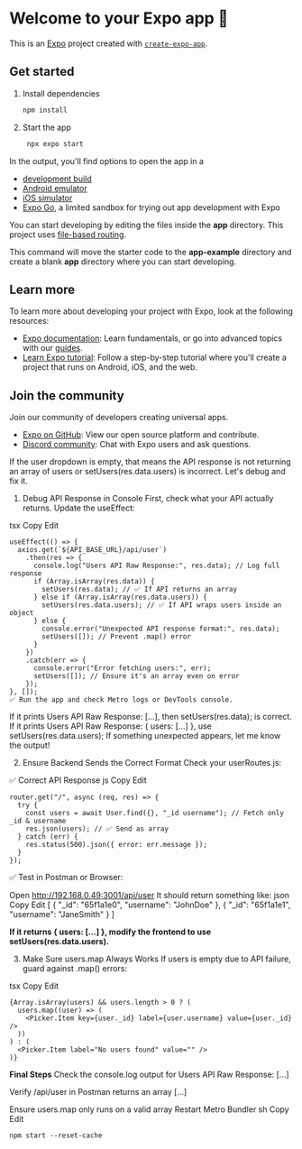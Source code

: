 # Welcome to your Expo app 👋

This is an [Expo](https://expo.dev) project created with [`create-expo-app`](https://www.npmjs.com/package/create-expo-app).

## Get started

1. Install dependencies

   ```bash
   npm install
   ```

2. Start the app

   ```bash
    npx expo start
   ```

In the output, you'll find options to open the app in a

- [development build](https://docs.expo.dev/develop/development-builds/introduction/)
- [Android emulator](https://docs.expo.dev/workflow/android-studio-emulator/)
- [iOS simulator](https://docs.expo.dev/workflow/ios-simulator/)
- [Expo Go](https://expo.dev/go), a limited sandbox for trying out app development with Expo

You can start developing by editing the files inside the **app** directory. This project uses [file-based routing](https://docs.expo.dev/router/introduction).



This command will move the starter code to the **app-example** directory and create a blank **app** directory where you can start developing.

## Learn more

To learn more about developing your project with Expo, look at the following resources:

- [Expo documentation](https://docs.expo.dev/): Learn fundamentals, or go into advanced topics with our [guides](https://docs.expo.dev/guides).
- [Learn Expo tutorial](https://docs.expo.dev/tutorial/introduction/): Follow a step-by-step tutorial where you'll create a project that runs on Android, iOS, and the web.

## Join the community

Join our community of developers creating universal apps.

- [Expo on GitHub](https://github.com/expo/expo): View our open source platform and contribute.
- [Discord community](https://chat.expo.dev): Chat with Expo users and ask questions.

If the user dropdown is empty, that means the API response is not returning an array of users or setUsers(res.data.users) is incorrect. Let's debug and fix it.

1. Debug API Response in Console
First, check what your API actually returns. Update the useEffect:

tsx
Copy
Edit
```
useEffect(() => {
  axios.get(`${API_BASE_URL}/api/user`)
    .then(res => {
      console.log("Users API Raw Response:", res.data); // Log full response
      if (Array.isArray(res.data)) {
        setUsers(res.data); // ✅ If API returns an array
      } else if (Array.isArray(res.data.users)) {
        setUsers(res.data.users); // ✅ If API wraps users inside an object
      } else {
        console.error("Unexpected API response format:", res.data);
        setUsers([]); // Prevent .map() error
      }
    })
    .catch(err => {
      console.error("Error fetching users:", err);
      setUsers([]); // Ensure it's an array even on error
    });
}, []);
✅ Run the app and check Metro logs or DevTools console.
```
If it prints Users API Raw Response: [...], then setUsers(res.data); is correct.
If it prints Users API Raw Response: { users: [...] }, use setUsers(res.data.users);
If something unexpected appears, let me know the output!

2. Ensure Backend Sends the Correct Format
Check your userRoutes.js:

✅ Correct API Response
js
Copy
Edit
```
router.get("/", async (req, res) => {
  try {
    const users = await User.find({}, "_id username"); // Fetch only _id & username
    res.json(users); // ✅ Send as array
  } catch (err) {
    res.status(500).json({ error: err.message });
  }
});
```
✅ Test in Postman or Browser:

Open http://192.168.0.49:3001/api/user
It should return something like:
json
Copy
Edit
[
  { "_id": "65f1a1e0", "username": "JohnDoe" },
  { "_id": "65f1a1e1", "username": "JaneSmith" }
]

**If it returns { users: [...] }, modify the frontend to use setUsers(res.data.users).**

3. Make Sure users.map Always Works
If users is empty due to API failure, guard against .map() errors:

tsx
Copy
Edit
```
{Array.isArray(users) && users.length > 0 ? (
  users.map((user) => (
    <Picker.Item key={user._id} label={user.username} value={user._id} />
  ))
) : (
  <Picker.Item label="No users found" value="" />
)}
```
**Final Steps**
Check the console.log output for Users API Raw Response: [...]

Verify /api/user in Postman returns an array [...]

Ensure users.map only runs on a valid array
Restart Metro Bundler
sh
Copy
Edit
```
npm start --reset-cache
```
